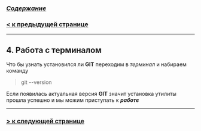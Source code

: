 ### [***Содержание***](./readmy.md)

### [**< к предыдущей странице**](./terminal.md)
---
## **4. Работа с терминалом**
  
  Что бы узнать установился ли **GIT** переходим в *терминал*  и набираем команду 
  > git --version 
 
 Если появилась актуальная версия **GIT** значит установка утилиты прошла успешно и мы можим приступать к ***работе***

---

### [**> к следующей странице**](./gitbasecmd.md)